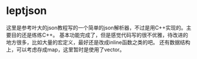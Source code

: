 # leptjson
这里是参考叶大的json教程写的一个简单的json解析器，不过是用C++实现的。主要目的还是练练C++。
基本功能完成了，但是感觉代码写的很不优雅，待改进的地方很多，比如大量的宏定义，最好还是改成inline函数之类的吧。
还有数据结构上，可以考虑存成map，这里暂时是使用了vector。
